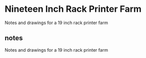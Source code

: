 # Nineteen Inch Rack Printer Farm
Notes and drawings for a 19 inch rack printer farm
## notes
Notes and drawings for a 19 inch rack printer farm  









